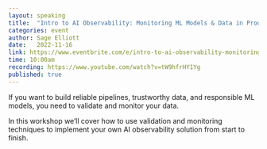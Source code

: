 ```yaml
---
layout: speaking
title:  "Intro to AI Observability: Monitoring ML Models & Data in Production - Workshop"
categories: event
author: Sage Elliott
date:   2022-11-16
link: https://www.eventbrite.com/e/intro-to-ai-observability-monitoring-ml-models-data-in-production-tickets-453351094327
time: 10:00am
recording: https://www.youtube.com/watch?v=tW9hfrHY1Yg
published: true
---
```


If you want to build reliable pipelines, trustworthy data, and responsible ML models, you need to validate and monitor your data.

In this workshop we’ll cover how to use validation and monitoring techniques to implement your own AI observability solution from start to finish.

